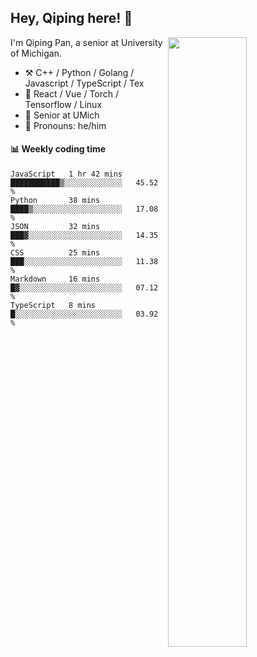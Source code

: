 

## Hey, Qiping here! :wave:

[<img align="right" width="50%" src="https://github-readme-stats.vercel.app/api?username=ppppqp&theme=dark&show_icons=true">](https://metrics.lecoq.io/ppppqp?template=classic)


I'm Qiping Pan, a senior at University of Michigan.

-   :hammer_and_pick: C++ / Python / Golang / Javascript / TypeScript / Tex
-   :pencil: React / Vue / Torch / Tensorflow / Linux 
-   :seedling: Senior at UMich
-   :man: Pronouns: he/him



#### :bar_chart: Weekly coding time

<!--START_SECTION:waka-->

```text
JavaScript   1 hr 42 mins    ███████████▒░░░░░░░░░░░░░   45.52 %
Python       38 mins         ████▒░░░░░░░░░░░░░░░░░░░░   17.08 %
JSON         32 mins         ███▓░░░░░░░░░░░░░░░░░░░░░   14.35 %
CSS          25 mins         ███░░░░░░░░░░░░░░░░░░░░░░   11.38 %
Markdown     16 mins         █▓░░░░░░░░░░░░░░░░░░░░░░░   07.12 %
TypeScript   8 mins          █░░░░░░░░░░░░░░░░░░░░░░░░   03.92 %
```

<!--END_SECTION:waka-->
